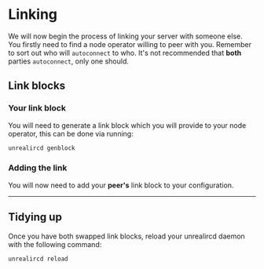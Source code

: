 Linking
=======

We will now begin the process of linking your server with someone else. You firstly need to find
a node operator willing to peer with you. Remember to sort out who will `autoconnect` to who. It's not recommended
that **both** parties `autoconnect`, only one should.

## Link blocks

### Your link block

You will need to generate a link block which you will provide to your node operator, this
can be done via running:

```bash
unrealircd genblock
```

### Adding the link

You will now need to add your **peer's** link block to your configuration.

---

## Tidying up

Once you have both swapped link blocks, reload your unrealircd daemon with the following
command:

```bash
unrealircd reload
```
